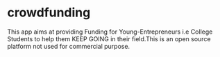 # crowdfunding
This app aims at providing Funding for Young-Entrepreneurs i.e College Students to help them KEEP GOING in their field.This is an open source platform not used for commercial purpose.

